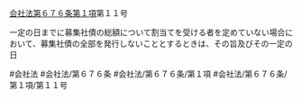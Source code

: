 [会社法第６７６条第１項](会社法＿＿＿＿第６７６条第１項)第１１号

一定の日までに募集社債の総額について割当てを受ける者を定めていない場合において、募集社債の全部を発行しないこととするときは、その旨及びその一定の日


#会社法
#会社法/第６７６条
#会社法/第６７６条/第１項
#会社法/第６７６条/第１項/第１１号
